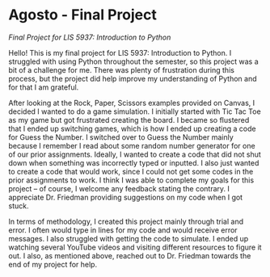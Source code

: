 # Agosto - Final Project
_Final Project for LIS 5937: Introduction to Python_

Hello! This is my final project for LIS 5937: Introduction to Python. I struggled with using Python throughout the semester, so this project was a bit of a challenge for me. There was plenty of frustration during this process, but the project did help improve my understanding of Python and for that I am grateful.  

After looking at the Rock, Paper, Scissors examples provided on Canvas, I decided I wanted to do a game simulation. I initially started with Tic Tac Toe as my game but got frustrated creating the board. I became so flustered that I ended up switching games, which is how I ended up creating a code for Guess the Number. I switched over to Guess the Number mainly because I remember I read about some random number generator for one of our prior assignments. Ideally, I wanted to create a code that did not shut down when something was incorrectly typed or inputted. I also just wanted to create a code that would work, since I could not get some codes in the prior assignments to work. I think I was able to complete my goals for this project – of course, I welcome any feedback stating the contrary. I appreciate Dr. Friedman providing suggestions on my code when I got stuck.  

In terms of methodology, I created this project mainly through trial and error. I often would type in lines for my code and would receive error messages. I also struggled with getting the code to simulate. I ended up watching several YouTube videos and visiting different resources to figure it out. I also, as mentioned above, reached out to Dr. Friedman towards the end of my project for help. 
